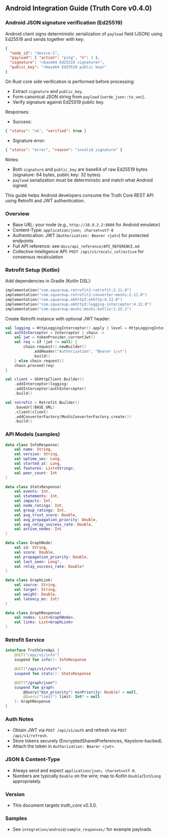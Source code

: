 ## Android Integration Guide (Truth Core v0.4.0)

### Android JSON signature verification (Ed25519)

Android client signs deterministic serialization of `payload` field (JSON) using Ed25519 and sends together with key:

```json
{
  "node_id": "device-1",
  "payload": { "action": "ping", "n": 1 },
  "signature": "<base64 Ed25519 signature>",
  "public_key": "<base64 Ed25519 public key>"
}
```

On Rust core side verification is performed before processing:
- Extract `signature` and `public_key`.
- Form canonical JSON string from `payload` (`serde_json::to_vec`).
- Verify signature against Ed25519 public key.

Responses:
- Success:
```json
{ "status": "ok", "verified": true }
```
- Signature error:
```json
{ "status": "error", "reason": "invalid_signature" }
```

Notes:
- Both `signature` and `public_key` are base64 of raw Ed25519 bytes (signature: 64 bytes, public key: 32 bytes).
- `payload` serialization must be deterministic and match what Android signed.

This guide helps Android developers consume the Truth Core REST API using Retrofit and JWT authentication.

### Overview

- Base URL: your node (e.g., `http://10.0.2.2:8080` for Android emulator)
- Content-Type: `application/json; charset=utf-8`
- Authentication: JWT (`Authorization: Bearer <jwt>`) for protected endpoints
- Full API reference: see `docs/api_reference/API_REFERENCE.md`
- Collective Intelligence API: `POST /api/v1/recalc_collective` for consensus recalculation

### Retrofit Setup (Kotlin)

Add dependencies in Gradle (Kotlin DSL):
```kotlin
implementation("com.squareup.retrofit2:retrofit:2.11.0")
implementation("com.squareup.retrofit2:converter-moshi:2.11.0")
implementation("com.squareup.okhttp3:okhttp:4.12.0")
implementation("com.squareup.okhttp3:logging-interceptor:4.12.0")
implementation("com.squareup.moshi:moshi-kotlin:1.15.1")
```

Create Retrofit instance with optional JWT header:
```kotlin
val logging = HttpLoggingInterceptor().apply { level = HttpLoggingInterceptor.Level.BODY }
val authInterceptor = Interceptor { chain ->
    val jwt = tokenProvider.currentJwt()
    val req = if (jwt != null) {
        chain.request().newBuilder()
            .addHeader("Authorization", "Bearer $jwt")
            .build()
    } else chain.request()
    chain.proceed(req)
}

val client = OkHttpClient.Builder()
    .addInterceptor(logging)
    .addInterceptor(authInterceptor)
    .build()

val retrofit = Retrofit.Builder()
    .baseUrl(BASE_URL)
    .client(client)
    .addConverterFactory(MoshiConverterFactory.create())
    .build()
```

### API Models (samples)
```kotlin
data class InfoResponse(
    val name: String,
    val version: String,
    val uptime_sec: Long,
    val started_at: Long,
    val features: List<String>,
    val peer_count: Int
)

data class StatsResponse(
    val events: Int,
    val statements: Int,
    val impacts: Int,
    val node_ratings: Int,
    val group_ratings: Int,
    val avg_trust_score: Double,
    val avg_propagation_priority: Double,
    val avg_relay_success_rate: Double,
    val active_nodes: Int
)

data class GraphNode(
    val id: String,
    val score: Double,
    val propagation_priority: Double,
    val last_seen: Long?,
    val relay_success_rate: Double?
)

data class GraphLink(
    val source: String,
    val target: String,
    val weight: Double,
    val latency_ms: Int?
)

data class GraphResponse(
    val nodes: List<GraphNode>,
    val links: List<GraphLink>
)
```

### Retrofit Service
```kotlin
interface TruthCoreApi {
    @GET("/api/v1/info")
    suspend fun info(): InfoResponse

    @GET("/api/v1/stats")
    suspend fun stats(): StatsResponse

    @GET("/graph/json")
    suspend fun graph(
        @Query("min_priority") minPriority: Double? = null,
        @Query("limit") limit: Int? = null
    ): GraphResponse
}
```

### Auth Notes

- Obtain JWT via `POST /api/v1/auth` and refresh via `POST /api/v1/refresh`.
- Store tokens securely (EncryptedSharedPreferences, Keystore-backed).
- Attach the token in `Authorization: Bearer <jwt>`.

### JSON & Content-Type

- Always send and expect `application/json; charset=utf-8`.
- Numbers are typically `Double` on the wire; map to Kotlin `Double`/`Int`/`Long` appropriately.

### Version

- This document targets truth_core v0.3.0.

### Samples

- See `integration/android/sample_responses/` for example payloads.


